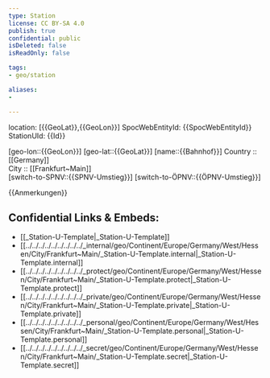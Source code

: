 ```yaml
---
type: Station
license: CC BY-SA 4.0
publish: true
confidential: public
isDeleted: false
isReadOnly: false

tags:
- geo/station

aliases:
- 

---
```

location: [{{GeoLat}},{{GeoLon}}] 
SpocWebEntityId: {{SpocWebEntityId}}
StationUId: {{Id}}

[geo-lon::{{GeoLon}}] 
[geo-lat::{{GeoLat}}] 
[name::{{Bahnhof}}] 
Country :: [[Germany]]  
City :: [[Frankfurt~Main]]  
[switch-to-SPNV::{{SPNV-Umstieg}}] 
[switch-to-ÖPNV::{{ÖPNV-Umstieg}}] 

{{Anmerkungen}}


## Confidential Links & Embeds: 
- [[_Station-U-Template|_Station-U-Template]] 
- [[../../../../../../../../../_internal/geo/Continent/Europe/Germany/West/Hessen/City/Frankfurt~Main/_Station-U-Template.internal|_Station-U-Template.internal]] 
- [[../../../../../../../../../_protect/geo/Continent/Europe/Germany/West/Hessen/City/Frankfurt~Main/_Station-U-Template.protect|_Station-U-Template.protect]] 
- [[../../../../../../../../../_private/geo/Continent/Europe/Germany/West/Hessen/City/Frankfurt~Main/_Station-U-Template.private|_Station-U-Template.private]] 
- [[../../../../../../../../../_personal/geo/Continent/Europe/Germany/West/Hessen/City/Frankfurt~Main/_Station-U-Template.personal|_Station-U-Template.personal]] 
- [[../../../../../../../../../_secret/geo/Continent/Europe/Germany/West/Hessen/City/Frankfurt~Main/_Station-U-Template.secret|_Station-U-Template.secret]] 
